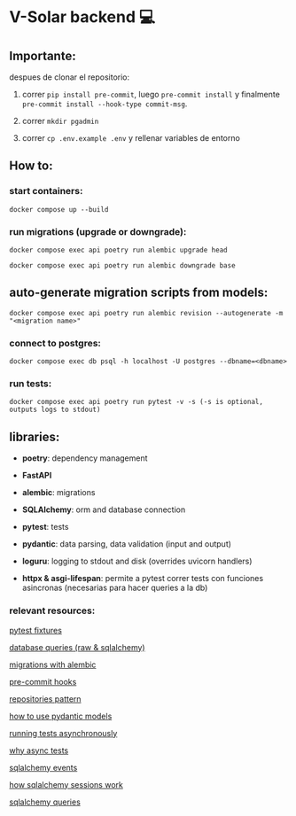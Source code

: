 # V-Solar backend :computer:

## Importante:

despues de clonar el repositorio:

1. correr `pip install pre-commit`, luego `pre-commit install` y finalmente `pre-commit install --hook-type commit-msg`.

2. correr `mkdir pgadmin`

3. correr `cp .env.example .env` y rellenar variables de entorno

## How to:

### start containers:

`docker compose up --build`

### run migrations (upgrade or downgrade):

`docker compose exec api poetry run alembic upgrade head`

`docker compose exec api poetry run alembic downgrade base`

## auto-generate migration scripts from models:

`docker compose exec api poetry run alembic revision --autogenerate -m "<migration name>"`

### connect to postgres:

`docker compose exec db psql -h localhost -U postgres --dbname=<dbname>`

### run tests:

`docker compose exec api poetry run pytest -v -s (-s is optional, outputs logs to stdout)`

## libraries:

- **poetry**: dependency management

- **FastAPI**

- **alembic**: migrations

- **SQLAlchemy**: orm and database connection

- **pytest**: tests

- **pydantic**: data parsing, data validation (input and output)

- **loguru**: logging to stdout and disk (overrides uvicorn handlers)

- **httpx & asgi-lifespan**: permite a pytest correr tests con funciones asincronas (necesarias para hacer queries a la db)

### relevant resources:

[pytest fixtures](https://docs.pytest.org/en/latest/how-to/fixtures.html)

[database queries (raw & sqlalchemy)](https://www.encode.io/databases/database_queries/)

[migrations with alembic](https://www.jeffastor.com/blog/pairing-a-postgresql-db-with-your-dockerized-fastapi-app)

[pre-commit hooks](https://pre-commit.com/)

[repositories pattern](https://www.jeffastor.com/blog/hooking-fastapi-endpoints-up-to-a-postgres-database)

[how to use pydantic models](https://www.jeffastor.com/blog/hooking-fastapi-endpoints-up-to-a-postgres-database)

[running tests asynchronously](https://www.jeffastor.com/blog/testing-fastapi-endpoints-with-docker-and-pytest)

[why async tests](https://fastapi.tiangolo.com/advanced/async-tests/)

[sqlalchemy events](https://docs.sqlalchemy.org/en/14/orm/events.html)

[how sqlalchemy sessions work](https://docs.sqlalchemy.org/en/13/orm/session_basics.html)

[sqlalchemy queries](https://docs.sqlalchemy.org/en/14/tutorial/orm_data_manipulation.html#tutorial-orm-data-manipulation)
